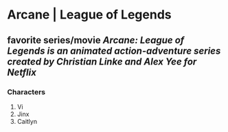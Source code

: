 # Arcane | League of Legends

**favorite series/movie**
*Arcane: League of Legends is an animated action-adventure series created by Christian Linke and Alex Yee for Netflix*
---
### Characters
1. Vi
2. Jinx
3. Caitlyn
